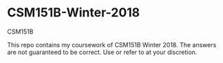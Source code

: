 # CSM151B-Winter-2018
CSM151B

This repo contains my coursework of CSM151B Winter 2018. The answers are not guaranteed to be correct. Use or refer to at your discretion.
